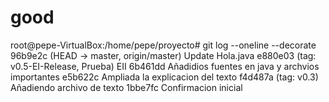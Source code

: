 # good
root@pepe-VirtualBox:/home/pepe/proyecto# git log --oneline --decorate
96b9e2c (HEAD -> master, origin/master) Update Hola.java
e880e03 (tag: v0.5-EI-Release, Prueba) EII
6b461dd Añadidios fuentes en java y archvios importantes
e5b622c Ampliada la explicacion del texto
f4d487a (tag: v0.3) Añadiendo archivo de texto
1bbe7fc Confirmacion inicial

